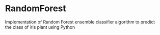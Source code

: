 # RandomForest
Implementation of Random Forest ensemble classifier algorithm to predict the class of iris plant using Python
